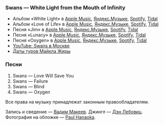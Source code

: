 ### Swans — White Light from the Mouth of Infinity

- Альбом «White Light» в
  [Apple Music](https://music.apple.com/album/1054671832),
  [Яндекс.Музыке](https://music.yandex.ru/album/6215652),
  [Spotify](https://open.spotify.com/album/5sZc6Cya4QYkMLajvoj5Ts),
  [Tidal](https://tidal.com/browse/album/52902543)
- Альбом «Love of Life» в
  [Apple Music](https://music.apple.com/album/1054668297),
  [Яндекс.Музыке](https://music.yandex.ru/album/6219343),
  [Spotify](https://open.spotify.com/album/0Jl1mUW72D8PgVCMI0OmwQ),
  [Tidal](https://tidal.com/browse/album/78633983)
- Песня «Jim» в
  [Apple Music](https://music.apple.com/album/895627622?i=895627665),
  [Яндекс.Музыке](https://music.yandex.ru/album/1747162/track/16011144),
  [Spotify](https://open.spotify.com/track/2mdjoy2k2zvHybQoQvvkHJ),
  [Tidal](https://tidal.com/browse/track/25777392)
- Песня «Lunacy» в
  [Apple Music](https://music.apple.com/album/895626694?i=895626705),
  [Яндекс.Музыке](https://music.yandex.ru/album/1747163/track/16011150),
  [Spotify](https://open.spotify.com/track/4UaQNw4hgvSDftmGxXgJ1j),
  [Tidal](https://tidal.com/browse/track/20170528)
- Песня «Oxygen» в
  [Apple Music](https://music.apple.com/album/836834698?i=836834782),
  [Яндекс.Музыке](https://music.yandex.ru/album/6217182/track/46161437),
  [Spotify](https://open.spotify.com/track/4Xuq7qkAItiEYDAYqwWTOp),
  [Tidal](http://tidal.com/browse/track/28384198)
- [YouTube: Swans в Москве](https://youtu.be/2t29OLChCyw)
- [Даты туров Майкла Жиры](https://younggodrecords.com/pages/tour-dates)

### Песни

1. Swans — Love Will Save You
2. Swans — Failure
3. Swans — Blind
4. Swans — Oxygen

Все права на музыку принадлежат законным правообладателям.

Запись и сведение — [Вадим Макеев](https://twitter.com/pepelsbey).
Джингл — [Дэн Лебовиц](https://www.youtube.com/channel/UC38A5qHrlc_Zgua7vL4b96w).
Фотография на обложке — [Paul Hanaoka](https://unsplash.com/photos/rYchmOEzWlo).
